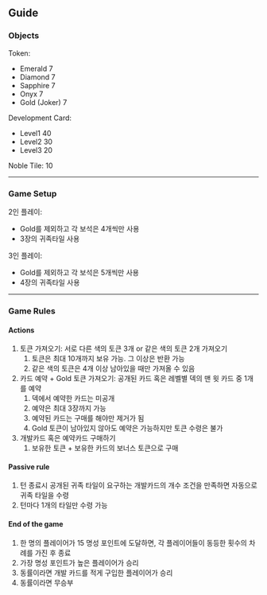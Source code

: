 ## Guide
### Objects
Token:
- Emerald 7
- Diamond 7
- Sapphire 7
- Onyx 7
- Gold (Joker) 7

Development Card:
- Level1 40
- Level2 30
- Level3 20

Noble Tile: 10

---
### Game Setup
2인 플레이:
- Gold를 제외하고 각 보석은 4개씩만 사용
- 3장의 귀족타일 사용

3인 플레이:
- Gold를 제외하고 각 보석은 5개씩만 사용
- 4장의 귀족타일 사용

---
### Game Rules
#### Actions
1. 토큰 가져오기: 서로 다른 색의 토큰 3개 or 같은 색의 토큰 2개 가져오기
   1. 토큰은 최대 10개까지 보유 가능. 그 이상은 반환 가능
   2. 같은 색의 토큰은 4개 이상 남아있을 때만 가져올 수 있음
2. 카드 예약 + Gold 토큰 가져오기: 공개된 카드 혹은 레벨별 덱의 맨 윗 카드 중 1개를 예약
   1. 덱에서 예약한 카드는 미공개
   2. 예약은 최대 3장까지 가능
   3. 예약된 카드는 구매를 해야만 제거가 됨
   4. Gold 토큰이 남아있지 않아도 예약은 가능하지만 토큰 수령은 불가
3. 개발카드 혹은 예약카드 구매하기
   1. 보유한 토큰 + 보유한 카드의 보너스 토큰으로 구매

#### Passive rule
1. 턴 종료시 공개된 귀족 타일이 요구하는 개발카드의 개수 조건을 만족하면 자동으로 귀족 타일을 수령
2. 턴마다 1개의 타일만 수령 가능

#### End of the game
1. 한 명의 플레이어가 15 명성 포인트에 도달하면, 각 플레이어들이 동등한 횟수의 차례를 가진 후 종료
2. 가장 명성 포인트가 높은 플레이어가 승리
3. 동률이라면 개발 카드를 적게 구입한 플레이어가 승리
4. 동률이라면 무승부
